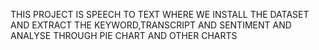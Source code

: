 THIS PROJECT IS SPEECH TO TEXT WHERE WE INSTALL THE DATASET AND EXTRACT THE KEYWORD,TRANSCRIPT AND SENTIMENT AND ANALYSE THROUGH PIE CHART AND OTHER CHARTS
